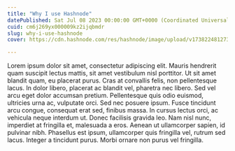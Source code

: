```yaml
---
title: "Why I use Hashnode"
datePublished: Sat Jul 08 2023 00:00:00 GMT+0000 (Coordinated Universal Time)
cuid: cm6j269yx000009kz2ijqbmdr
slug: why-i-use-hashnode
cover: https://cdn.hashnode.com/res/hashnode/image/upload/v1738224812735/57323db0-977d-4999-9536-f5556e444a2d.png

---
```



Lorem ipsum dolor sit amet, consectetur adipiscing elit. Mauris hendrerit quam suscipit lectus mattis, sit amet vestibulum nisl porttitor. Ut sit amet blandit quam, eu placerat purus. Cras at convallis felis, non pellentesque lacus. In dolor libero, placerat ac blandit vel, pharetra nec libero. Sed vel arcu eget dolor accumsan pretium. Pellentesque quis odio euismod, ultricies urna ac, vulputate orci. Sed nec posuere ipsum. Fusce tincidunt arcu congue, consequat erat sed, finibus massa. In cursus lectus orci, ac vehicula neque interdum ut. Donec facilisis gravida leo. Nam nisl nunc, imperdiet at fringilla et, malesuada a eros. Aenean ut ullamcorper sapien, id pulvinar nibh. Phasellus est ipsum, ullamcorper quis fringilla vel, rutrum sed lacus. Integer a tincidunt purus. Morbi ornare non purus vel fringilla.